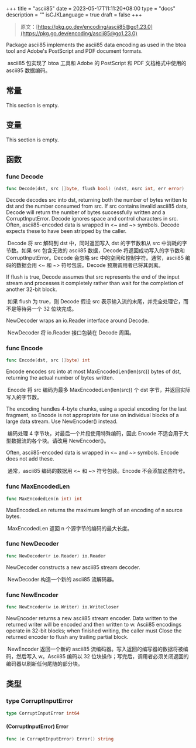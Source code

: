 +++
title = "ascii85"
date = 2023-05-17T11:11:20+08:00
type = "docs"
description = ""
isCJKLanguage = true
draft = false
+++
> 原文：[https://pkg.go.dev/encoding/ascii85@go1.23.0](https://pkg.go.dev/encoding/ascii85@go1.23.0)

Package ascii85 implements the ascii85 data encoding as used in the btoa tool and Adobe's PostScript and PDF document formats.

​	ascii85 包实现了 btoa 工具和 Adobe 的 PostScript 和 PDF 文档格式中使用的 ascii85 数据编码。

## 常量 

This section is empty.

## 变量

This section is empty.

## 函数

### func Decode 

``` go 
func Decode(dst, src []byte, flush bool) (ndst, nsrc int, err error)
```

Decode decodes src into dst, returning both the number of bytes written to dst and the number consumed from src. If src contains invalid ascii85 data, Decode will return the number of bytes successfully written and a CorruptInputError. Decode ignores space and control characters in src. Often, ascii85-encoded data is wrapped in <~ and ~> symbols. Decode expects these to have been stripped by the caller.


​	Decode 将 src 解码到 dst 中，同时返回写入 dst 的字节数和从 src 中消耗的字节数。如果 src 包含无效的 ascii85 数据，Decode 将返回成功写入的字节数和 CorruptInputError。Decode 会忽略 src 中的空间和控制字符。通常，ascii85 编码的数据会用 <~ 和 ~> 符号包装。Decode 预期调用者已将其剥离。

If flush is true, Decode assumes that src represents the end of the input stream and processes it completely rather than wait for the completion of another 32-bit block.

​	如果 flush 为 true，则 Decode 假设 src 表示输入流的末尾，并完全处理它，而不是等待另一个 32 位块完成。

NewDecoder wraps an io.Reader interface around Decode.

​	NewDecoder 将 io.Reader 接口包装在 Decode 周围。

### func Encode

```go
func Encode(dst, src []byte) int
```

Encode encodes src into at most MaxEncodedLen(len(src)) bytes of dst, returning the actual number of bytes written.

​	Encode 将 src 编码为最多 MaxEncodedLen(len(src)) 个 dst 字节，并返回实际写入的字节数。

The encoding handles 4-byte chunks, using a special encoding for the last fragment, so Encode is not appropriate for use on individual blocks of a large data stream. Use NewEncoder() instead.

​	编码处理 4 字节块，对最后一个片段使用特殊编码，因此 Encode 不适合用于大型数据流的各个块。请改用 NewEncoder()。

Often, ascii85-encoded data is wrapped in <~ and ~> symbols. Encode does not add these.

​	通常，ascii85 编码的数据用 <~ 和 ~> 符号包装。Encode 不会添加这些符号。

### func MaxEncodedLen

```go
func MaxEncodedLen(n int) int
```

MaxEncodedLen returns the maximum length of an encoding of n source bytes.

​	MaxEncodedLen 返回 n 个源字节的编码的最大长度。

### func NewDecoder

```go
func NewDecoder(r io.Reader) io.Reader
```

NewDecoder constructs a new ascii85 stream decoder.

​	NewDecoder 构造一个新的 ascii85 流解码器。

### func NewEncoder

```go
func NewEncoder(w io.Writer) io.WriteCloser
```

NewEncoder returns a new ascii85 stream encoder. Data written to the returned writer will be encoded and then written to w. Ascii85 encodings operate in 32-bit blocks; when finished writing, the caller must Close the returned encoder to flush any trailing partial block.

​	NewEncoder 返回一个新的 ascii85 流编码器。写入返回的编写器的数据将被编码，然后写入 w。Ascii85 编码以 32 位块操作；写完后，调用者必须关闭返回的编码器以刷新任何尾随的部分块。

## 类型

### type CorruptInputError 

``` go 
type CorruptInputError int64
```

#### (CorruptInputError) Error 

``` go 
func (e CorruptInputError) Error() string
```